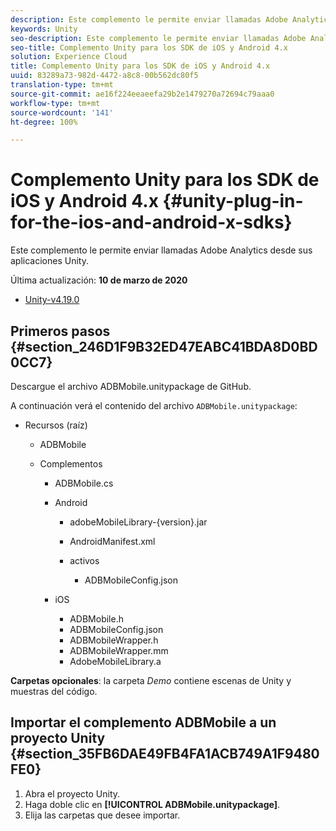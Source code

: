 ```yaml
---
description: Este complemento le permite enviar llamadas Adobe Analytics desde sus aplicaciones Unity.
keywords: Unity
seo-description: Este complemento le permite enviar llamadas Adobe Analytics desde sus aplicaciones Unity.
seo-title: Complemento Unity para los SDK de iOS y Android 4.x
solution: Experience Cloud
title: Complemento Unity para los SDK de iOS y Android 4.x
uuid: 83289a73-982d-4472-a8c8-00b562dc80f5
translation-type: tm+mt
source-git-commit: ae16f224eeaeefa29b2e1479270a72694c79aaa0
workflow-type: tm+mt
source-wordcount: '141'
ht-degree: 100%

---
```



# Complemento Unity para los SDK de iOS y Android 4.x {#unity-plug-in-for-the-ios-and-android-x-sdks}

Este complemento le permite enviar llamadas Adobe Analytics desde sus aplicaciones Unity.

Última actualización: **10 de marzo de 2020**
* [Unity-v4.19.0](https://github.com/Adobe-Marketing-Cloud/mobile-services/releases/tag/v4.19.0-Unity)

## Primeros pasos {#section_246D1F9B32ED47EABC41BDA8D0BD0CC7}

Descargue el archivo ADBMobile.unitypackage de GitHub.

A continuación verá el contenido del archivo `ADBMobile.unitypackage`:

* Recursos (raíz)

   * ADBMobile

   * Complementos

      * ADBMobile.cs
      * Android

         * adobeMobileLibrary-{version}.jar
         * AndroidManifest.xml
         * activos

            * ADBMobileConfig.json
      * iOS

         * ADBMobile.h
         * ADBMobileConfig.json
         * ADBMobileWrapper.h
         * ADBMobileWrapper.mm
         * AdobeMobileLibrary.a


**Carpetas opcionales**: la carpeta *Demo* contiene escenas de Unity y muestras del código.

## Importar el complemento ADBMobile a un proyecto Unity  {#section_35FB6DAE49FB4FA1ACB749A1F9480FE0}

1. Abra el proyecto Unity.
1. Haga doble clic en **[!UICONTROL ADBMobile.unitypackage]**.
1. Elija las carpetas que desee importar.
